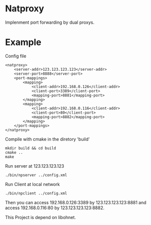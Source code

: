 # Natproxy
Implenment port forwarding by dual proxys.

# Example
Config file
```
<natproxy>
    <server-addr>123.123.123.123</server-addr>
    <server-port>8888</server-port>
    <port-mappings>
        <mapping>
            <client-addr>192.168.0.126</client-addr>
            <client-port>3389</client-port>
            <mapping-port>8881</mapping-port>
        </mapping>
        <mapping>
            <client-addr>192.168.0.116</client-addr>
            <client-port>80</client-port>
            <mapping-port>8882</mapping-port>
        </mapping>
    </port-mappings>
</natproxy>
```
  
Compile with cmake in the diretory 'build'
```
mkdir build && cd build
cmake ..
make
```
  
Run server at 123.123.123.123
```
./bin/npserver ../config.xml
```
  
Run Client at local network
```
./bin/npclient ../config.xml
```
  
Then you can access 192.168.0.126:3389 by 123.123.123.123:8881 and access 192.168.0.116:80 by 123.123.123.123:8882.  
   
This Project is depend on libohnet.
